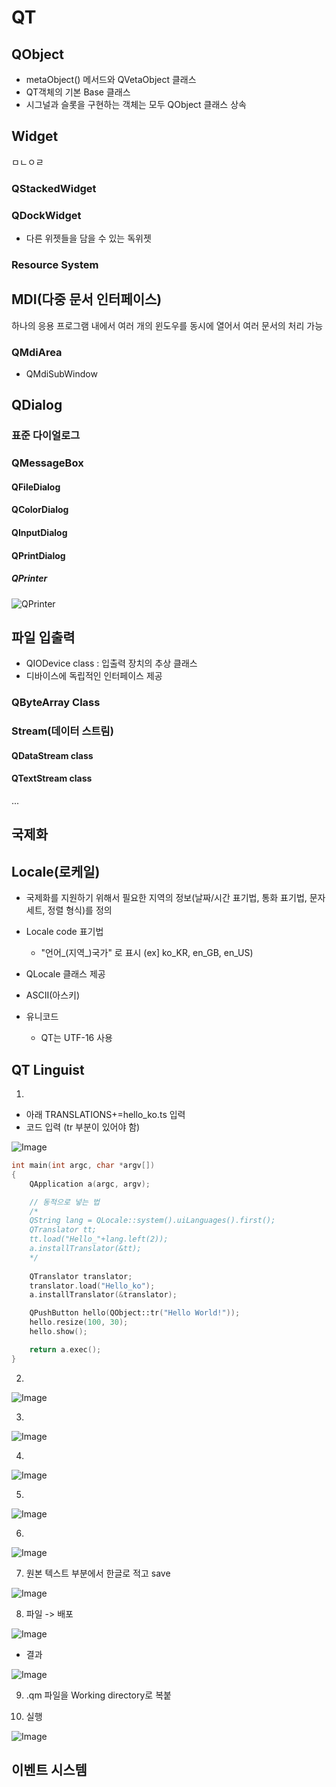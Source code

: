 # QT 

## QObject
- metaObject() 메서드와 QVetaObject 클래스
- QT객체의 기본 Base 클래스
- 시그널과 슬롯을 구현하는 객체는 모두 QObject 클래스 상속

## Widget
ㅁㄴㅇㄹ

### QStackedWidget

### QDockWidget
- 다른 위젯들을 담을 수 있는 독위젯

### Resource System

## MDI(다중 문서 인터페이스)
하나의 응용 프로그램 내에서 여러 개의 윈도우를 동시에 열어서 여러 문서의 처리 가능

### QMdiArea
- QMdiSubWindow

## QDialog

### 표준 다이얼로그
### QMessageBox

#### QFileDialog
#### QColorDialog


#### QInputDialog


#### QPrintDialog

##### QPrinter
![QPrinter](https://i.imgur.com/rKbV5cp.png)


## 파일 입출력
- QIODevice class : 입출력 장치의 추상 클래스
- 디바이스에 독립적인 인터페이스 제공

### QByteArray Class 

### Stream(데이터 스트림)

#### QDataStream class
#### QTextStream class

...


## 국제화
## Locale(로케일) 
- 국제화를 지원하기 위해서 필요한 지역의 정보(날짜/시간 표기법, 통화 표기법, 문자 세트, 정렬 형식)를 정의 
- Locale code 표기법
    - "언어_(지역_)국가" 로 표시 (ex] ko_KR, en_GB, en_US)
- QLocale 클래스 제공

- ASCII(아스키)
- 유니코드 
    - QT는 UTF-16 사용


## QT Linguist
1. 
- 아래 TRANSLATIONS+=hello_ko.ts 입력
- 코드 입력 (tr 부분이 있어야 함)

![Image](https://i.imgur.com/bFMDbRA.png)

```cpp
int main(int argc, char *argv[])
{
    QApplication a(argc, argv);

    // 동적으로 넣는 법
    /*
    QString lang = QLocale::system().uiLanguages().first();
    QTranslator tt;
    tt.load("Hello_"+lang.left(2));
    a.installTranslator(&tt);
    */
    
    QTranslator translator;
    translator.load("Hello_ko");
    a.installTranslator(&translator);

    QPushButton hello(QObject::tr("Hello World!"));
    hello.resize(100, 30);
    hello.show();

    return a.exec();
}
```


2. 

![Image](https://i.imgur.com/D7kL1qS.png)

3. 

![Image](https://i.imgur.com/etbtCuW.png)

4. 

![Image](https://i.imgur.com/KKsO06t.png)

5. 

![Image](https://i.imgur.com/gcjPQmo.png)


6. 

![Image](https://i.imgur.com/peQbVzz.png)

7. 원본 텍스트 부분에서 한글로 적고 save

![Image](https://i.imgur.com/M2Ram8Q.png)

8. 파일 -> 배포

![Image](https://i.imgur.com/zyaEiXd.png)

- 결과

![Image](https://i.imgur.com/1jcfdfx.png)

9. .qm 파일을 Working directory로 복붙

10. 실행

![Image](https://i.imgur.com/fjxmdES.png)


## 이벤트 시스템







